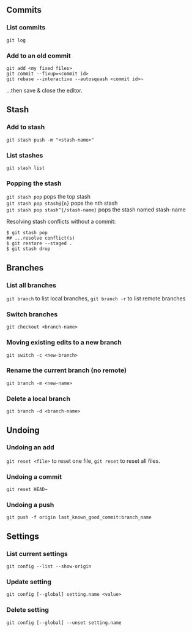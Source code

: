 ## Commits

### List commits
`git log`

### Add to an old commit
```
git add <my fixed files>
git commit --fixup=<commit id>
git rebase --interactive --autosquash <commit id>~
```
...then save & close the editor.

## Stash

### Add to stash
`git stash push -m "<stash-name>"`

### List stashes
`git stash list`

### Popping the stash
`git stash pop` pops the top stash  
`git stash pop stash@{n}` pops the nth stash  
`git stash pop stash^{/stash-name}` pops the stash named stash-name

Resolving stash conflicts without a commit:
```
$ git stash pop
## ...resolve conflict(s)
$ git restore --staged .
$ git stash drop
```

## Branches

### List all branches
`git branch` to list local branches, `git branch -r` to list remote branches

### Switch branches
`git checkout <branch-name>`

### Moving existing edits to a new branch
`git switch -c <new-branch>`

### Rename the current branch (no remote)
`git branch -m <new-name>`

### Delete a local branch
`git branch -d <branch-name>`

## Undoing

### Undoing an add
`git reset <file>` to reset one file, `git reset` to reset all files.

### Undoing a commit
`git reset HEAD~`

### Undoing a push
`git push -f origin last_known_good_commit:branch_name`

## Settings

### List current settings
`git config --list --show-origin`

### Update setting
`git config [--global] setting.name <value>`

### Delete setting
`git config [--global] --unset setting.name`